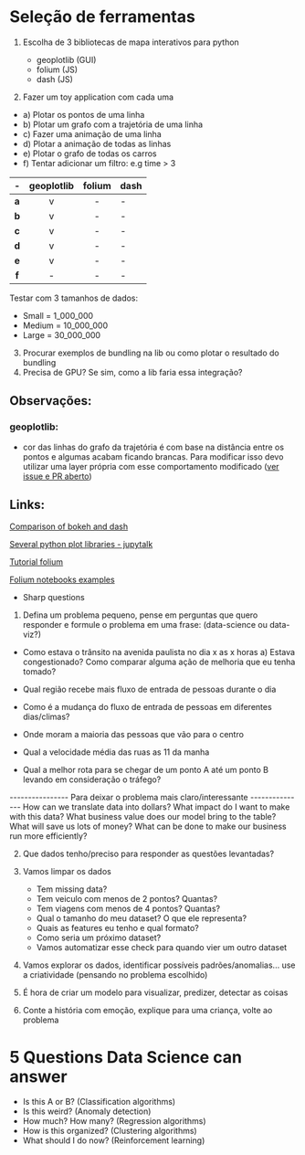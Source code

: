 # Seleção de ferramentas

1) Escolha de 3 bibliotecas de mapa interativos para python
	- geoplotlib (GUI)
	- folium (JS)
	- dash (JS)

2) Fazer um toy application com cada uma

- a) Plotar os pontos de uma linha
- b) Plotar um grafo com a trajetória de uma linha
- c) Fazer uma animação de uma linha
- d) Plotar a animação de todas as linhas
- e) Plotar o grafo de todas os carros
- f) Tentar adicionar um filtro: e.g time > 3

|   -   | geoplotlib | folium | dash |
|:-----:|:----------:|:------:|------|
| **a** |      v     |   -    |   -  |
| **b** |      v     |   -    |   -  |
| **c** |      v     |   -    |   -  |
| **d** |      v     |   -    |   -  |
| **e** |      v     |   -    |   -  |
| **f** |      -     |   -    |   -  |

Testar com 3 tamanhos de dados:

- Small = 1_000_000
- Medium = 10_000_000
- Large = 30_000_000

3) Procurar exemplos de bundling na lib ou como plotar o resultado do bundling
4) Precisa de GPU? Se sim, como a lib faria essa integração?

## Observações:

### geoplotlib:
- cor das linhas do grafo da trajetória é com base na distância entre os pontos e algumas
acabam ficando brancas. Para modificar isso devo utilizar uma layer própria com
esse comportamento modificado
([ver issue e PR aberto](https://github.com/andrea-cuttone/geoplotlib/issues/26))

## Links:

[Comparison of bokeh and dash](https://blog.sicara.com/bokeh-dash-best-dashboard-framework-python-shiny-alternative-c5b576375f7f)

[Several python plot libraries - jupytalk](http://www.xavierdupre.fr/app/jupytalk/helpsphinx/notebooks/10_plotting_libraries.html#geoplotlib-for-maps-in-a-gui)

[Tutorial folium](https://blog.prototypr.io/interactive-maps-with-python-part-1-aa1563dbe5a9)

[Folium notebooks examples](http://nbviewer.jupyter.org/github/python-visualization/folium/tree/master/examples/)


- Sharp questions

1) Defina um problema pequeno, pense em perguntas que quero responder e formule o
problema em uma frase: (data-science ou data-viz?)

- Como estava o trânsito na avenida paulista no dia x as x horas
	a) Estava congestionado? Como comparar alguma ação de melhoria que eu tenha tomado?

- Qual região recebe mais fluxo de entrada de pessoas durante o dia
- Como é a mudança do fluxo de entrada de pessoas em diferentes dias/climas?
- Onde moram a maioria das pessoas que vão para o centro
- Qual a velocidade média das ruas as 11 da manha
- Qual a melhor rota para se chegar de um ponto A até um ponto B levando
em consideração o tráfego?

---------------- Para deixar o problema mais claro/interessante ---------------
How can we translate data into dollars?
What impact do I want to make with this data?
What business value does our model bring to the table?
What will save us lots of money?
What can be done to make our business run more efficiently?

2) Que dados tenho/preciso para responder as questões levantadas?

3) Vamos limpar os dados 
	- Tem missing data?
	- Tem veiculo com menos de 2 pontos? Quantas?
	- Tem viagens com menos de 4 pontos? Quantas?
	- Qual o tamanho do meu dataset? O que ele representa?
	- Quais as features eu tenho e qual formato?
	- Como seria um próximo dataset?
	- Vamos automatizar esse check para quando vier um outro dataset

4) Vamos explorar os dados, identificar possíveis padrões/anomalias... use a criatividade (pensando no problema escolhido)

5) É hora de criar um modelo para visualizar, predizer, detectar as coisas 

6) Conte a história com emoção, explique para uma criança, volte ao problema
# 5 Questions Data Science can answer

- Is this A or B? (Classification algorithms)
- Is this weird? (Anomaly detection)
- How much? How many? (Regression algorithms)
- How is this organized? (Clustering algorithms)
- What should I do now? (Reinforcement learning)

